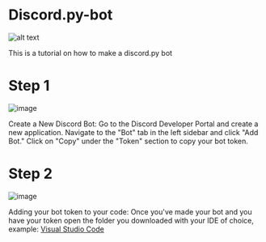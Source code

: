 # Discord.py-bot
![alt text](https://cdn.discordapp.com/attachments/1179868508696346644/1179868562958073926/download.png?ex=657b593a&is=6568e43a&hm=7532b214d6f4cbf51c33ad1ff40642b543a0ec925e80412d2ec814a32b04c06f&)

This is a tutorial on how to make a discord.py bot

# Step 1 
![image](https://github.com/Zoxxide2023/Discord.py-bot/assets/97050049/1f5e2b34-9edb-4463-a485-190267240d63)


Create a New Discord Bot:
Go to the Discord Developer Portal and create a new application.
Navigate to the "Bot" tab in the left sidebar and click "Add Bot."
Click on "Copy" under the "Token" section to copy your bot token.

# Step 2
![image](https://github.com/Zoxxide2023/Discord.py-bot/assets/97050049/a26108d0-b2e1-44a4-973a-b86cfbc91013)

Adding your bot token to your code:
Once you've made your bot and you have your token open the folder you downloaded with your IDE of choice, example: [Visual Studio Code](https://code.visualstudio.com/download)
